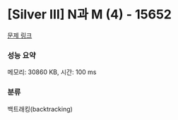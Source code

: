 # [Silver III] N과 M (4) - 15652 

[문제 링크](https://www.acmicpc.net/problem/15652) 

### 성능 요약

메모리: 30860 KB, 시간: 100 ms

### 분류

백트래킹(backtracking)


